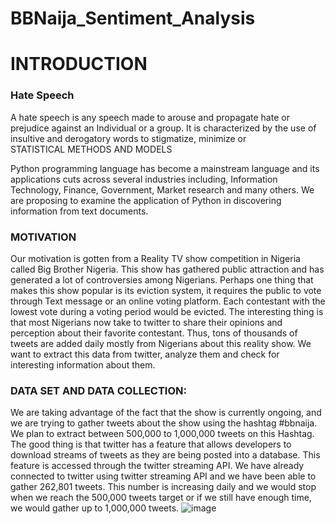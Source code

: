 # BBNaija_Sentiment_Analysis

# INTRODUCTION

### Hate Speech
A hate speech is any speech made to arouse and propagate hate or prejudice against an Individual or a group. It is characterized by the use of insultive and derogatory words to stigmatize, minimize or  
STATISTICAL METHODS AND MODELS


Python programming language has become a mainstream language and its applications cuts across several industries including, Information Technology, Finance, Government, Market research and many others. We are proposing to examine the application of Python in discovering information from text documents.

### MOTIVATION
Our motivation is gotten from a Reality TV show competition in Nigeria called Big Brother Nigeria. This show has gathered public attraction and has generated a lot of controversies among Nigerians. Perhaps one thing that makes this show popular is its eviction system, it requires the public to vote through Text message or an online voting platform. Each contestant with the lowest vote during a voting period would be evicted. The interesting thing is that most Nigerians now take to twitter to share their opinions and perception about their favorite contestant. Thus, tons of thousands of tweets are added daily mostly from Nigerians about this reality show. We want to extract this data from twitter, analyze them and check for interesting information about them.

### DATA SET AND DATA COLLECTION:
We are taking advantage of the fact that the show is currently ongoing, and we are trying to gather tweets about the show using the hashtag #bbnaija. We plan to extract between 500,000 to 1,000,000 tweets on this Hashtag. The good thing is that twitter has a feature that allows developers to download streams of tweets as they are being posted into a database. This feature is accessed through the twitter streaming API. We have already connected to twitter using twitter streaming API and we have been able to gather 262,801 tweets. This number is increasing daily and we would stop when we reach the 500,000 tweets target or if we still have enough time, we would gather up to 1,000,000 tweets.
![image](https://user-images.githubusercontent.com/48253625/156244489-b2f23858-6692-46a1-9052-5efbc7a23fa9.png)
